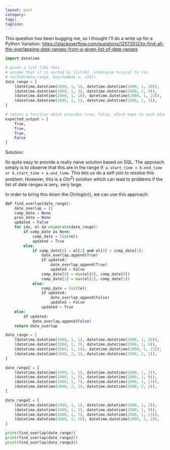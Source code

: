 ```yaml
---
layout: post
category:
tags:
tagline:
---
```


This question has been bugging me, so I thought I'll do a write up for a Python Variation: https://stackoverflow.com/questions/12573512/to-find-all-the-overlapping-date-ranges-from-a-given-list-of-date-ranges

```py
import datetime

# given a list like this
# assume that it is sorted by list[0], otherwise trivial to run
# sorted(date_range, key=lambda x: x[0])
date_range = [
    (datetime.datetime(2000, 1, 1), datetime.datetime(2000, 1, 20)),
    (datetime.datetime(2000, 1, 3), datetime.datetime(2000, 1, 9)),
    (datetime.datetime(2000, 1, 18), datetime.datetime(2000, 1, 23)),
    (datetime.datetime(2000, 2, 1), datetime.datetime(2000, 2, 2)),
]

# return a function which provides true, false, which maps to each element of the list if it is overlapping or not
expected_output = [
    True,
    True,
    True,
    False
]
```

Solution:

Its quite easy to provide a really naive solution based on SQL. The approach simply is to observe that this are in the range if: `a.start_time < b.end_time or b.start_time < a.end_time`. This lets us do a self-join to resolve this problem. However, this is a $O(n^2)$ solution which can lead to problems if the list of date ranges is very, very large.

In order to bring this down the $O(n log(n))$, we can use this approach:

```py
def find_overlap(date_range):
    date_overlap = []
    comp_date = None
    prev_date = None
    updated = False
    for idx, el in enumerate(date_range):
        if comp_date is None:
            comp_date = list(el)
            updated = True
        else:
            if comp_date[0] < el[1] and el[0] < comp_date[1]:
                date_overlap.append(True)
                if updated:
                    date_overlap.append(True)
                    updated = False
                comp_date[0] = min(el[0], comp_date[0])
                comp_date[1] = max(el[1], comp_date[1])
            else:
                comp_date = list(el)
                if updated:
                    date_overlap.append(False)
                    updated = False
                updated = True
    else:
        if updated:
            date_overlap.append(False)
    return date_overlap

date_range = [
    (datetime.datetime(2000, 1, 1), datetime.datetime(2000, 1, 20)),
    (datetime.datetime(2000, 1, 3), datetime.datetime(2000, 1, 9)),
    (datetime.datetime(2000, 1, 18), datetime.datetime(2000, 1, 23)),
    (datetime.datetime(2000, 2, 1), datetime.datetime(2000, 2, 2)),
]

date_range2 = [
    (datetime.datetime(1999, 1, 1), datetime.datetime(2000, 1, 2)),
    (datetime.datetime(2000, 1, 3), datetime.datetime(2000, 1, 9)),
    (datetime.datetime(2000, 1, 7), datetime.datetime(2000, 1, 23)),
    (datetime.datetime(2000, 2, 1), datetime.datetime(2000, 2, 2)),
]

date_range3 = [
    (datetime.datetime(1999, 1, 1), datetime.datetime(2000, 1, 2)),
    (datetime.datetime(2000, 1, 3), datetime.datetime(2000, 1, 9)),
    (datetime.datetime(2000, 1, 7), datetime.datetime(2000, 1, 23)),
    (datetime.datetime(2000, 1, 20), datetime.datetime(2000, 2, 2)),
]

print(find_overlap(date_range))
print(find_overlap(date_range2))
print(find_overlap(date_range3))
```
